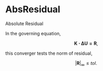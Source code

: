 # AbsResidual

Absolute Residual

In the governing equation,

$$
\mathbf{K\cdot\Delta{}U=R},
$$

this converger tests the norm of residual,

$$
\left|\mathbf{R}\right|_\infty\leqslant{}tol.
$$

